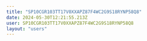 ```yaml
---
title: "SP10CGR103TT17V0XXAPZ87F4WC2G9S18RYNP58Q8"
date: 2024-05-30T12:21:55.213Z
user: SP10CGR103TT17V0XXAPZ87F4WC2G9S18RYNP58Q8
layout: "users"
---
```

    